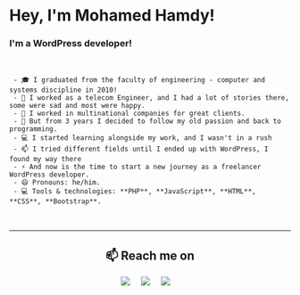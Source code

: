# Hey, I'm Mohamed Hamdy!


### I'm a WordPress developer!

<br />

``` 
 - 🎓 I graduated from the faculty of engineering - computer and systems discipline in 2010!
 - 🌱 I worked as a telecom Engineer, and I had a lot of stories there, some were sad and most were happy.
 - 👯 I worked in multinational companies for great clients.
 - 🔬 But from 3 years I decided to follow my old passion and back to programming.
 - 💻 I started learning alongside my work, and I wasn't in a rush
 - 📫 I tried different fields until I ended up with WordPress, I found my way there
 - ⚡ And now is the time to start a new journey as a freelancer WordPress developer.
 - 😄 Pronouns: he/him.
 - 💻 Tools & technologies: **PHP**, **JavaScript**, **HTML**, **CSS**, **Bootstrap**.
``` 

<br />


<hr>

<h2  align="center">📫 Reach me on</h2>
<p align="center">
  <a target="_blank"href="https://www.linkedin.com/in/mohamed-hamdy-632332202/"><img src="https://img.shields.io/badge/linkedin-%230077B5.svg?&style=for-the-badge&logo=linkedin&logoColor=white" /></a>&nbsp;&nbsp;&nbsp;&nbsp;
  <a target="_blank"href="https://stackoverflow.com/users/14770648/mohamed-hamdy"><img src="https://img.shields.io/badge/-Stack%20Overflow-FE7A16??&style=for-the-badge&logo=Stack-Overflow&logoColor=white" /></a>&nbsp;&nbsp;&nbsp;&nbsp;
  <a href="mailto:eng.mohamed.hamdy2010@gmail.com?subject=Hello%20Ileri,%20From%20Github"><img src="https://img.shields.io/badge/gmail-%23D14836.svg?&style=for-the-badge&logo=gmail&logoColor=white" /></a>&nbsp;&nbsp;&nbsp;&nbsp;
</p>
